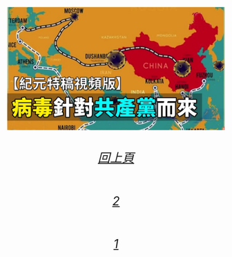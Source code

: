 
<div align="center"><img src="/wyyzg-img/20200630.jpg" width=800></div>

<h1><div align="center"><h6><a href="https://github.com/gofanben/gm/blob/master/wyyzg.md">回上頁</h6></div>

<div align="center"><h6><a href="https://github.com/gofanben/gm/blob/master/wyyzg-2.md">2</h6></div>

<div align="center"><h6><a href="https://github.com/gofanben/gm/blob/master/wyyzg-1.md">1</h6></div></h1>
